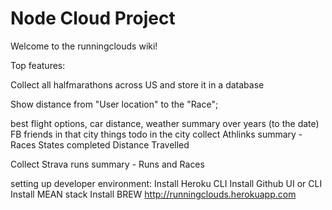# Node Cloud Project
Welcome to the runningclouds wiki!

Top features:

Collect all halfmarathons across US and store it in a database

Show distance from "User location" to the "Race";

best flight options,
car distance,
weather summary over years (to the date)
FB friends in that city
things todo in the city
collect Athlinks summary - Races States completed Distance Travelled

Collect Strava runs summary - Runs and Races

setting up developer environment: Install Heroku CLI Install Github UI or CLI Install MEAN stack Install BREW http://runningclouds.herokuapp.com
